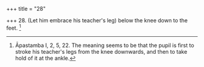 +++
title = "28"

+++
28. (Let him embrace his teacher's leg) below the knee down to the feet. [^24] 


[^24]:  Āpastamba I, 2, 5, 22. The meaning seems to be that the pupil is first to stroke his teacher's legs from the knee downwards, and then to take hold of it at the ankle.
